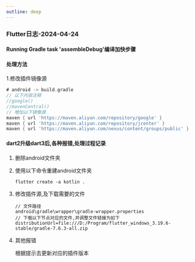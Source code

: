 ```yaml
---
outline: deep
---
```


### Flutter日志-2024-04-24

#### Running Gradle task 'assembleDebug'编译加快步骤

#### 处理方法

1.修改插件镜像源

```dart
# android -> build.gradle
// 以下内容注释    
//google()
//mavenCentral()
// 增加以下镜像源
maven { url 'https://maven.aliyun.com/repository/google' }
maven { url 'https://maven.aliyun.com/repository/jcenter' }
maven { url 'https://maven.aliyun.com/nexus/content/groups/public' }
```

#### dart2升级dart3后,各种报错,处理过程记录

1. 删除android文件夹

2. 使用以下命令重建android文件夹

    ```
    flutter create -a kotlin .
    ```

3. 修改插件源,及下载需要的文件

   ```
   // 文件路径
   android\gradle\wrapper\gradle-wrapper.properties
   // 下载以下节点对应的文件,并调整文件链接为如下
   distributionUrl=file:///D:/Program/flutter_windows_3.19.6-stable/gradle-7.6.3-all.zip
   ```

4. 其他报错

   根据提示去更新对应的插件版本



[^记录时间]: 2024-04

